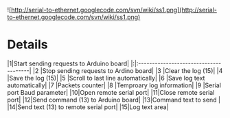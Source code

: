 ![http://serial-to-ethernet.googlecode.com/svn/wiki/ss1.png](http://serial-to-ethernet.googlecode.com/svn/wiki/ss1.png)


# Details #

|1|Start sending requests to Arduino board|
|:|:--------------------------------------|
|2 |Stop sending requests to Ardino board|
|3 |Clear the log (15)|
|4 |Save the log (15)|
|5 |Scroll to last line automatically|
|6 |Save log text automatically|
|7 |Packets counter|
|8 |Temproary log information|
|9 |Serial port Baud parameter|
|10|Open remote serial port|
|11|Close remote serial port|
|12|Send command (13) to Arduino board|
|13|Command text to send |
|14|Send text (13) to remote serial port|
|15|Log text area|